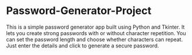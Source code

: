 # Password-Generator-Project
This is a simple password generator app built using Python and Tkinter. It lets you create strong passwords with or without character repetition. You can set the password length and choose whether characters can repeat. Just enter the details and click to generate a secure password.
